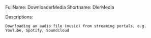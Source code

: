 FullName: DownloaderMedia
Shortname: DlerMedia

Descriptions:

    Downloading an audio file (music) from streaming portals, e.g. YouTube, Spotify, Soundcloud
